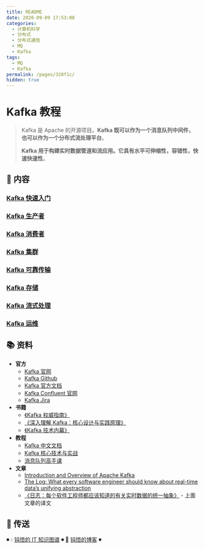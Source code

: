```yaml
---
title: README
date: 2020-09-09 17:53:08
categories:
  - 计算机科学
  - 分布式
  - 分布式通信
  - MQ
  - Kafka
tags:
  - MQ
  - Kafka
permalink: /pages/328f1c/
hidden: true
---
```


# Kafka 教程

> Kafka 是 Apache 的开源项目。**Kafka 既可以作为一个消息队列中间件，也可以作为一个分布式流处理平台**。
>
> **Kafka 用于构建实时数据管道和流应用。它具有水平可伸缩性，容错性，快速快速性**。

## 📖 内容

### [Kafka 快速入门](01.Kafka快速入门.md)

### [Kafka 生产者](02.Kafka生产者.md)

### [Kafka 消费者](03.Kafka消费者.md)

### [Kafka 集群](04.Kafka集群.md)

### [Kafka 可靠传输](05.Kafka可靠传输.md)

### [Kafka 存储](06.Kafka存储.md)

### [Kafka 流式处理](07.Kafka流式处理.md)

### [Kafka 运维](08.Kafka运维.md)

## 📚 资料

- **官方**
  - [Kafka 官网](http://kafka.apache.org/)
  - [Kafka Github](https://github.com/apache/kafka)
  - [Kafka 官方文档](https://kafka.apache.org/documentation/)
  - [Kafka Confluent 官网](http://kafka.apache.org/)
  - [Kafka Jira](https://issues.apache.org/jira/projects/KAFKA?selectedItem=com.atlassian.jira.jira-projects-plugin:components-page)
- **书籍**
  - [《Kafka 权威指南》](https://item.jd.com/12270295.html)
  - [《深入理解 Kafka：核心设计与实践原理》](https://item.jd.com/12489649.html)
  - [《Kafka 技术内幕》](https://item.jd.com/12234113.html)
- **教程**
  - [Kafka 中文文档](https://github.com/apachecn/kafka-doc-zh)
  - [Kafka 核心技术与实战](https://time.geekbang.org/column/intro/100029201)
  - [消息队列高手课](https://time.geekbang.org/column/intro/100032301)
- **文章**
  - [Introduction and Overview of Apache Kafka](https://www.slideshare.net/mumrah/kafka-talk-tri-hug)
  - [The Log: What every software engineer should know about real-time data’s unifying abstraction](https://engineering.linkedin.com/distributed-systems/log-what-every-software-engineer-should-know-about-real-time-datas-unifying)
  - [《日志：每个软件工程师都应该知道的有关实时数据的统一抽象》](https://engineering.linkedin.com/distributed-systems/log-what-every-software-engineer-should-know-about-real-time-datas-unifying) - 上面文章的译文

## 🚪 传送

◾ 💧 [钝悟的 IT 知识图谱](https://dunwu.github.io/waterdrop/) ◾ 🎯 [钝悟的博客](https://dunwu.github.io/blog/) ◾
